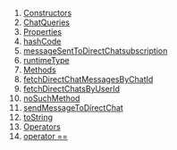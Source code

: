 1.  [Constructors](utils_chat_queries/ChatQueries-class.html#constructors)
2.  [ChatQueries](utils_chat_queries/ChatQueries/ChatQueries.html)
3.  [Properties](utils_chat_queries/ChatQueries-class.html#instance-properties)
4.  [hashCode](https://api.flutter.dev/flutter/dart-core/Object/hashCode.html)
5.  [messageSentToDirectChatsubscription](utils_chat_queries/ChatQueries/messageSentToDirectChatsubscription.html)
6.  [runtimeType](https://api.flutter.dev/flutter/dart-core/Object/runtimeType.html)
7.  [Methods](utils_chat_queries/ChatQueries-class.html#instance-methods)
8.  [fetchDirectChatMessagesByChatId](utils_chat_queries/ChatQueries/fetchDirectChatMessagesByChatId.html)
9.  [fetchDirectChatsByUserId](utils_chat_queries/ChatQueries/fetchDirectChatsByUserId.html)
10. [noSuchMethod](https://api.flutter.dev/flutter/dart-core/Object/noSuchMethod.html)
11. [sendMessageToDirectChat](utils_chat_queries/ChatQueries/sendMessageToDirectChat.html)
12. [toString](https://api.flutter.dev/flutter/dart-core/Object/toString.html)
13. [Operators](utils_chat_queries/ChatQueries-class.html#operators)
14. [operator
    ==](https://api.flutter.dev/flutter/dart-core/Object/operator_equals.html)
